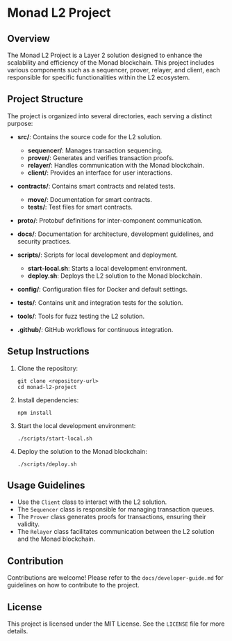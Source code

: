 # Monad L2 Project

## Overview
The Monad L2 Project is a Layer 2 solution designed to enhance the scalability and efficiency of the Monad blockchain. This project includes various components such as a sequencer, prover, relayer, and client, each responsible for specific functionalities within the L2 ecosystem.

## Project Structure
The project is organized into several directories, each serving a distinct purpose:

- **src/**: Contains the source code for the L2 solution.
  - **sequencer/**: Manages transaction sequencing.
  - **prover/**: Generates and verifies transaction proofs.
  - **relayer/**: Handles communication with the Monad blockchain.
  - **client/**: Provides an interface for user interactions.

- **contracts/**: Contains smart contracts and related tests.
  - **move/**: Documentation for smart contracts.
  - **tests/**: Test files for smart contracts.

- **proto/**: Protobuf definitions for inter-component communication.

- **docs/**: Documentation for architecture, development guidelines, and security practices.

- **scripts/**: Scripts for local development and deployment.
  - **start-local.sh**: Starts a local development environment.
  - **deploy.sh**: Deploys the L2 solution to the Monad blockchain.

- **config/**: Configuration files for Docker and default settings.

- **tests/**: Contains unit and integration tests for the solution.

- **tools/**: Tools for fuzz testing the L2 solution.

- **.github/**: GitHub workflows for continuous integration.

## Setup Instructions
1. Clone the repository:
   ```
   git clone <repository-url>
   cd monad-l2-project
   ```

2. Install dependencies:
   ```
   npm install
   ```

3. Start the local development environment:
   ```
   ./scripts/start-local.sh
   ```

4. Deploy the solution to the Monad blockchain:
   ```
   ./scripts/deploy.sh
   ```

## Usage Guidelines
- Use the `Client` class to interact with the L2 solution.
- The `Sequencer` class is responsible for managing transaction queues.
- The `Prover` class generates proofs for transactions, ensuring their validity.
- The `Relayer` class facilitates communication between the L2 solution and the Monad blockchain.

## Contribution
Contributions are welcome! Please refer to the `docs/developer-guide.md` for guidelines on how to contribute to the project.

## License
This project is licensed under the MIT License. See the `LICENSE` file for more details.
